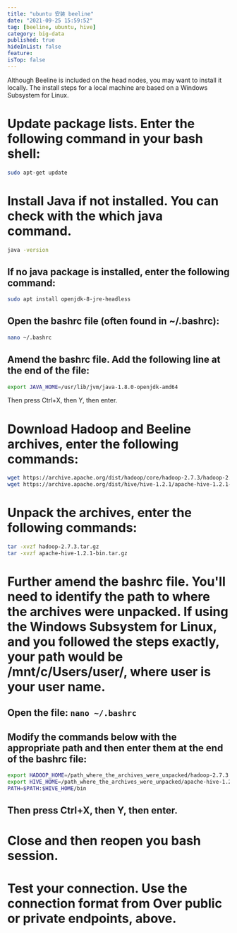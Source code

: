 ```yaml
---
title: "ubuntu 安装 beeline"
date: "2021-09-25 15:59:52"
tag: [beeline, ubuntu, hive]
category: big-data
published: true
hideInList: false
feature:
isTop: false
---
```


Although Beeline is included on the head nodes, you may want to install it locally. The install steps for a local machine are based on a Windows Subsystem for Linux.

# Update package lists. Enter the following command in your bash shell:

```bash
sudo apt-get update
```

# Install Java if not installed. You can check with the which java command.

```bash
java -version
```

## If no java package is installed, enter the following command:

```bash
sudo apt install openjdk-8-jre-headless
```

## Open the bashrc file (often found in ~/.bashrc):

```bash
nano ~/.bashrc
```

## Amend the bashrc file. Add the following line at the end of the file:

```bash
export JAVA_HOME=/usr/lib/jvm/java-1.8.0-openjdk-amd64
```

Then press Ctrl+X, then Y, then enter.

# Download Hadoop and Beeline archives, enter the following commands:

```bash
wget https://archive.apache.org/dist/hadoop/core/hadoop-2.7.3/hadoop-2.7.3.tar.gz
wget https://archive.apache.org/dist/hive/hive-1.2.1/apache-hive-1.2.1-bin.tar.gz
```

# Unpack the archives, enter the following commands:

```bash
tar -xvzf hadoop-2.7.3.tar.gz
tar -xvzf apache-hive-1.2.1-bin.tar.gz
```

# Further amend the bashrc file. You'll need to identify the path to where the archives were unpacked. If using the Windows Subsystem for Linux, and you followed the steps exactly, your path would be /mnt/c/Users/user/, where user is your user name.

## Open the file: `nano ~/.bashrc`

## Modify the commands below with the appropriate path and then enter them at the end of the bashrc file:

```bash
export HADOOP_HOME=/path_where_the_archives_were_unpacked/hadoop-2.7.3
export HIVE_HOME=/path_where_the_archives_were_unpacked/apache-hive-1.2.1-bin
PATH=$PATH:$HIVE_HOME/bin
```

## Then press Ctrl+X, then Y, then enter.

# Close and then reopen you bash session.

# Test your connection. Use the connection format from Over public or private endpoints, above.
